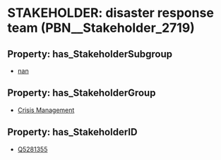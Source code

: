 # STAKEHOLDER: __disaster response team__ (PBN__Stakeholder_2719)

## Property: has_StakeholderSubgroup

* [nan](PBN__StakeholderSubgroup_7)

## Property: has_StakeholderGroup

* [Crisis Management](PBN__StakeholderGroup_14)

## Property: has_StakeholderID

* [Q5281355](Q5281355)

